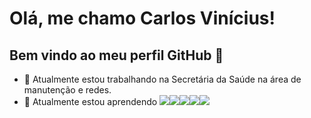 # Olá, me chamo Carlos Vinícius! 
## Bem vindo ao meu perfil GitHub 👋

- 🔭 Atualmente estou trabalhando na Secretária da Saúde na área de manutenção e redes.
- 🌱 Atualmente estou aprendendo
  <img src="https://cdn.jsdelivr.net/gh/devicons/devicon@latest/icons/java/java-original.svg" /><img src="https://cdn.jsdelivr.net/gh/devicons/devicon@latest/icons/javascript/javascript-original.svg" /><img src="https://cdn.jsdelivr.net/gh/devicons/devicon@latest/icons/css3/css3-original.svg" /><img src="https://cdn.jsdelivr.net/gh/devicons/devicon@latest/icons/html5/html5-original.svg" /><img src="https://cdn.jsdelivr.net/gh/devicons/devicon@latest/icons/python/python-original.svg" />
